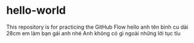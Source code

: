 # hello-world
This repository is for practicing the GitHub Flow
hello anh tên bình cu dài 28cm em làm bạn gái anh nhé
Anh không có gì ngoài những lời tục tĩu
